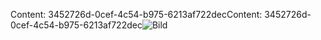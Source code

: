 <span data-ttu-id="6271d-101">Content: 3452726d-0cef-4c54-b975-6213af722dec</span><span class="sxs-lookup"><span data-stu-id="6271d-101">Content: 3452726d-0cef-4c54-b975-6213af722dec</span></span>![Bild](cf6b55b6-d439-4049-b0be-e99ee249a574.png)
